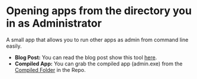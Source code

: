 # Opening apps from the directory you in as Administrator

A small app that allows you to run other apps as admin from command line easily.

- **Blog Post:** You can read the blog post show this tool [here](http://go.beeming.net/2hpUzIG).
- **Compiled App:** You can grab the compiled app (admin.exe) from the [Compiled Folder](Compiled) in the Repo.

